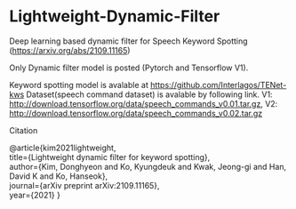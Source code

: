 # Lightweight-Dynamic-Filter

Deep learning based dynamic filter for Speech Keyword Spotting
(https://arxiv.org/abs/2109.11165)

Only Dynamic filter model is posted (Pytorch and Tensorflow V1). 

Keyword spotting model is avalable at https://github.com/Interlagos/TENet-kws
Dataset(speech command dataset) is avalable by following link. 
V1: http://download.tensorflow.org/data/speech_commands_v0.01.tar.gz, 
V2: http://download.tensorflow.org/data/speech_commands_v0.02.tar.gz


Citation

@article{kim2021lightweight,<br />
  title={Lightweight dynamic filter for keyword spotting},<br />
  author={Kim, Donghyeon and Ko, Kyungdeuk and Kwak, Jeong-gi and Han, David K and Ko, Hanseok},<br />
  journal={arXiv preprint arXiv:2109.11165},<br />
  year={2021}
  }
